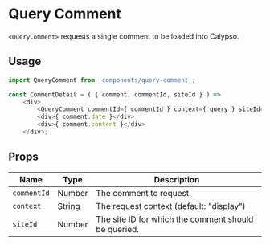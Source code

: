 Query Comment
=============

`<QueryComment>` requests a single comment to be loaded into Calypso.

## Usage

```js
import QueryComment from 'components/query-comment';

const CommentDetail = ( { comment, commentId, siteId } ) =>
	<div>
		<QueryComment commentId={ commentId } context={ query } siteId={ siteId } />
		<div>{ comment.date }</div>
		<div>{ comment.content }</div>
	</div>;
```

## Props

| Name | Type | Description |
| --- | --- | --- |
| `commentId` | Number | The comment to request. |
| `context` | String | The request context (default: "display")
| `siteId` | Number | The site ID for which the comment should be queried. |
